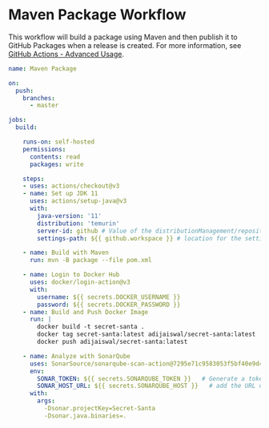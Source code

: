 # Maven Package Workflow

This workflow will build a package using Maven and then publish it to GitHub Packages when a release is created. For more information, see [GitHub Actions - Advanced Usage](https://github.com/actions/setup-java/blob/main/docs/advanced-usage.md#apache-maven-with-a-settings-path).

```yaml
name: Maven Package

on:
  push:
    branches:
      - master

jobs:
  build:

    runs-on: self-hosted
    permissions:
      contents: read
      packages: write

    steps:
    - uses: actions/checkout@v3
    - name: Set up JDK 11
      uses: actions/setup-java@v3
      with:
        java-version: '11'
        distribution: 'temurin'
        server-id: github # Value of the distributionManagement/repository/id field of the pom.xml
        settings-path: ${{ github.workspace }} # location for the settings.xml file

    - name: Build with Maven
      run: mvn -B package --file pom.xml

    - name: Login to Docker Hub
      uses: docker/login-action@v3
      with:
        username: ${{ secrets.DOCKER_USERNAME }}
        password: ${{ secrets.DOCKER_PASSWORD }}
    - name: Build and Push Docker Image
      run: |
        docker build -t secret-santa .
        docker tag secret-santa:latest adijaiswal/secret-santa:latest
        docker push adijaiswal/secret-santa:latest

    - name: Analyze with SonarQube
      uses: SonarSource/sonarqube-scan-action@7295e71c9583053f5bf40e9d4068a0c974603ec8
      env:
        SONAR_TOKEN: ${{ secrets.SONARQUBE_TOKEN }}   # Generate a token on SonarQube, add it to the secrets of this repo with the name SONAR_TOKEN (Settings > Secrets > Actions > add new repository secret)
        SONAR_HOST_URL: ${{ secrets.SONARQUBE_HOST }}   # add the URL of your instance to the secrets of this repo with the name SONAR_HOST_URL (Settings > Secrets > Actions > add new repository secret)
      with:
        args:
          -Dsonar.projectKey=Secret-Santa
          -Dsonar.java.binaries=.
